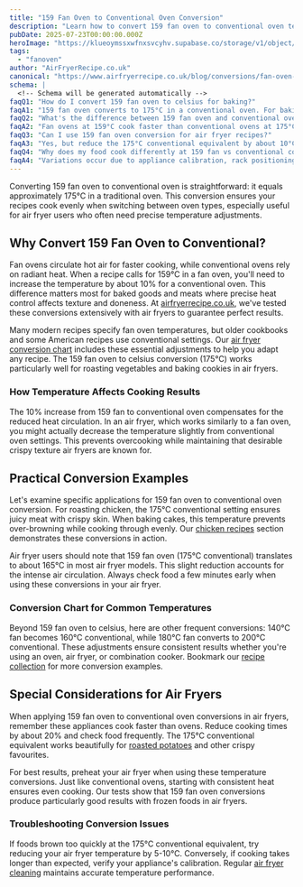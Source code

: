 ```yaml
---
title: "159 Fan Oven to Conventional Oven Conversion"
description: "Learn how to convert 159 fan oven to conventional oven temperatures effortlessly for perfect baking results every time."
pubDate: 2025-07-23T00:00:00.000Z
heroImage: "https://klueoymssxwfnxsvcyhv.supabase.co/storage/v1/object/public/Shmucket/159-fan-oven-to-conventional-oven-conversion.png"
tags:
  - "fanoven"
author: "AirFryerRecipe.co.uk"
canonical: "https://www.airfryerrecipe.co.uk/blog/conversions/fan-oven-to-conventional-oven/159-fan-oven-to-conventional-oven-conversion"
schema: |
  <!-- Schema will be generated automatically -->
faqQ1: "How do I convert 159 fan oven to celsius for baking?"
faqA1: "159 fan oven converts to 175°C in a conventional oven. For baking, this temperature works well for cookies, cakes, and breads. In an air fryer, reduce to about 165°C and check doneness 5 minutes early."
faqQ2: "What's the difference between 159 fan oven and conventional oven cooking?"
faqA2: "Fan ovens at 159°C cook faster than conventional ovens at 175°C due to air circulation. The conventional oven's 175°C provides more even, radiant heat ideal for delicate bakes that might dry out in a fan oven."
faqQ3: "Can I use 159 fan oven conversion for air fryer recipes?"
faqA3: "Yes, but reduce the 175°C conventional equivalent by about 10°C for air fryers (to 165°C). Air fryers' intense circulation means they cook faster than even fan ovens, so adjust times downward too."
faqQ4: "Why does my food cook differently at 159 fan vs conventional conversion?"
faqA4: "Variations occur due to appliance calibration, rack positioning, and cookware. In air fryers, basket size affects air flow. Always check food early and adjust future cooks based on results - oven thermometers help verify actual temperatures."
---
```

<p>Converting 159 fan oven to conventional oven is straightforward: it equals approximately 175°C in a traditional oven. This conversion ensures your recipes cook evenly when switching between oven types, especially useful for air fryer users who often need precise temperature adjustments.</p>

<h2>Why Convert 159 Fan Oven to Conventional?</h2>
<p>Fan ovens circulate hot air for faster cooking, while conventional ovens rely on radiant heat. When a recipe calls for 159°C in a fan oven, you'll need to increase the temperature by about 10% for a conventional oven. This difference matters most for baked goods and meats where precise heat control affects texture and doneness. At <a href=https://www.airfryerrecipe.co.uk>airfryerrecipe.co.uk</a>, we've tested these conversions extensively with air fryers to guarantee perfect results.</p>

<p>Many modern recipes specify fan oven temperatures, but older cookbooks and some American recipes use conventional settings. Our <a href=https://www.airfryerrecipe.co.uk/air-fryer-conversion-chart>air fryer conversion chart</a> includes these essential adjustments to help you adapt any recipe. The 159 fan oven to celsius conversion (175°C) works particularly well for roasting vegetables and baking cookies in air fryers.</p>

<h3>How Temperature Affects Cooking Results</h3>
<p>The 10% increase from 159 fan to conventional oven compensates for the reduced heat circulation. In an air fryer, which works similarly to a fan oven, you might actually decrease the temperature slightly from conventional oven settings. This prevents overcooking while maintaining that desirable crispy texture air fryers are known for.</p>

<h2>Practical Conversion Examples</h2>
<p>Let's examine specific applications for 159 fan oven to conventional oven conversion. For roasting chicken, the 175°C conventional setting ensures juicy meat with crispy skin. When baking cakes, this temperature prevents over-browning while cooking through evenly. Our <a href=https://www.airfryerrecipe.co.uk/recipe-category/chicken>chicken recipes</a> section demonstrates these conversions in action.</p>

<p>Air fryer users should note that 159 fan oven (175°C conventional) translates to about 165°C in most air fryer models. This slight reduction accounts for the intense air circulation. Always check food a few minutes early when using these conversions in your air fryer.</p>

<h3>Conversion Chart for Common Temperatures</h3>
<p>Beyond 159 fan oven to celsius, here are other frequent conversions: 140°C fan becomes 160°C conventional, while 180°C fan converts to 200°C conventional. These adjustments ensure consistent results whether you're using an oven, air fryer, or combination cooker. Bookmark our <a href=https://www.airfryerrecipe.co.uk/recipes>recipe collection</a> for more conversion examples.</p>

<h2>Special Considerations for Air Fryers</h2>
<p>When applying 159 fan oven to conventional oven conversions in air fryers, remember these appliances cook faster than ovens. Reduce cooking times by about 20% and check food frequently. The 175°C conventional equivalent works beautifully for <a href=https://www.airfryerrecipe.co.uk/recipe-category/potatoes>roasted potatoes</a> and other crispy favourites.</p>

<p>For best results, preheat your air fryer when using these temperature conversions. Just like conventional ovens, starting with consistent heat ensures even cooking. Our tests show that 159 fan oven conversions produce particularly good results with frozen foods in air fryers.</p>

<h3>Troubleshooting Conversion Issues</h3>
<p>If foods brown too quickly at the 175°C conventional equivalent, try reducing your air fryer temperature by 5-10°C. Conversely, if cooking takes longer than expected, verify your appliance's calibration. Regular <a href=https://www.airfryerrecipe.co.uk/air-fryer-cleaner>air fryer cleaning</a> maintains accurate temperature performance.</p>

